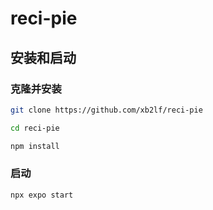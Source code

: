 # reci-pie

## 安装和启动

### 克隆并安装

```bash
git clone https://github.com/xb2lf/reci-pie

cd reci-pie

npm install
```

### 启动

```bash
npx expo start
```
